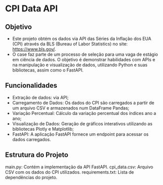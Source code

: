 # CPI Data API

## Objetivo
- Este projeto obtém os dados via API das Séries da Inflação dos EUA (CPI) através da BLS (Bureau of Labor Statistics) no site: https://www.bls.gov/.
- O case faz parte de um processo de seleção para uma vaga de estágio em ciência de dados. O objetivo é demonstrar habilidades com APIs e na manipulação e visualização de dados, utilizando Python e suas bibliotecas, assim como o FastAPI.

## Funcionalidades
- Extração de dados: via API;
- Carregamento de Dados: Os dados do CPI são carregados a partir de um arquivo CSV e armazenados num DataFrame Pandas;
- Variação Percentual: Cálculo da variação percentual dos índices ano a ano;
- Visualização de Dados: Geração de gráficos interativos utilizando as bibliotecas Plotly e Matplotlib;
- FastAPI: A aplicação FastAPI fornece um endpoint para acessar os dados carregados.


## Estrutura do Projeto
main.py: Contém a implementação da API FastAPI.
cpi_data.csv: Arquivo CSV com os dados do CPI utilizados.
requirements.txt: Lista de dependências do projeto.
